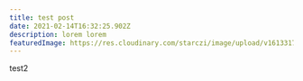 ```yaml
---
title: test post
date: 2021-02-14T16:32:25.902Z
description: lorem lorem
featuredImage: https://res.cloudinary.com/starczi/image/upload/v1613317725/gatsby-source/mak2_glzdxt.jpg
---
```

test2